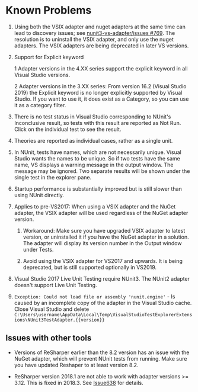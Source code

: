 # Known Problems

1. Using both the VSIX adapter and nuget adapters at the same time can lead to discovery issues; see [nunit3-vs-adapter/issues #769](https://github.com/nunit/nunit3-vs-adapter/issues/769).  The resolution is to uninstall the VSIX adapter, and only use the nuget adapters.  The VSIX adapters are being deprecated in later VS versions.

2. Support for Explicit keyword

    1  Adapter versions in the 4.XX series support the explicit keyword in all Visual Studio versions.

    2 Adapter versions in the 3.XX series:  From version 16.2 (Visual Studio 2019) the Explicit keyword is no longer explicitly supported by Visual Studio.  If you want to use it, it does exist as a Category, so you can use it as a category filter.

3. There is no test status in Visual Studio corresponding to NUnit's Inconclusive result, so tests with this result are reported as Not Run. Click on the individual test to see the result.

4. Theories are reported as individual cases, rather as a single unit.

5. In NUnit, tests have names, which are not necessarily unique. Visual Studio wants the names to be unique. So if two tests have the same name, VS displays a warning message in the output window. The message may be ignored. Two separate results will be shown under the single test in the explorer pane.

6. Startup performance is substantially improved but is still slower than using NUnit directly.

7. Applies to pre-VS2017: When using a VSIX adapter and the NuGet adapter, the VSIX adapter will be used regardless of the NuGet adapter version.

    1. Workaround: Make sure you have upgraded VSIX adapter to latest version, or uninstalled it if you have the NuGet adapter in a solution. The adapter will display its version number in the Output window under Tests.

    2. Avoid using the VSIX adapter for VS2017 and upwards.  It is being deprecated, but is still supported optionally in VS2019.

8. Visual Studio 2017 Live Unit Testing require NUnit3.  The NUnit2 adapter doesn't support Live Unit Testing.

9. `Exception: Could not load file or assembly 'nunit.engine'` - Is caused by an incomplete copy of the adapter in the Visual Studio cache. Close Visual Studio and delete `C:\Users\username\AppData\Local\Temp\VisualStudioTestExplorerExtensions\NUnit3TestAdapter.{{version}}`

## Issues with other tools

* Versions of ReSharper earlier than the 8.2 version has an issue with the NuGet adapter, which will prevent NUnit tests from running. Make sure you have updated Reshaper to at least version 8.2.

* ReSharper version 2018.1 are not able to work with adapter versions >= 3.12.  This is fixed in 2018.3.  See [Issue638](https://github.com/nunit/nunit3-vs-adapter/issues/638) for details.
